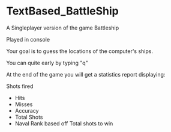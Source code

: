 # TextBased_BattleShip

A Singleplayer version of the game Battleship

Played in console

Your goal is to guess the locations of the computer's ships.

You can quite early by typing "q"

At the end of the game you will get a statistics report displaying:

Shots fired
- Hits
- Misses
- Accuracy
- Total Shots
- Naval Rank based off Total shots to win
